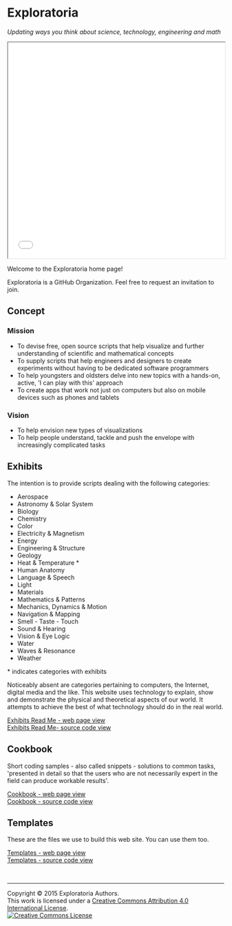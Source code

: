Exploratoria
===
_Updating ways you think about science, technology, engineering and math_

<iframe src=iframe-random-site-show-r1.html width=100% height=500px ></iframe>

Welcome to the Exploratoria home page!

Exploratoria is a GitHub Organization. Feel free to request an invitation to join. 


## Concept

### Mission  
<!-- a statement of a rationale, applicable now as well as in the future -->
* To devise free, open source scripts that help visualize and further understanding of scientific and mathematical concepts
* To supply scripts that help engineers and designers to create experiments without having to be dedicated software programmers
* To help youngsters and oldsters delve into new topics with a hands-on, active, 'I can play with this' approach
* To create apps that work not just on computers but also on mobile devices such as phones and tablets

### Vision  
<!--  a descriptive picture of a desired future state -->

* To help envision new types of visualizations
* To help people understand, tackle and push the envelope with increasingly complicated tasks


## Exhibits

The intention is to provide scripts dealing with the following categories:

* Aerospace
* Astronomy & Solar System
* Biology
* Chemistry
* Color
* Electricity & Magnetism
* Energy
* Engineering & Structure
* Geology
* Heat & Temperature *
* Human Anatomy
* Language & Speech
* Light
* Materials
* Mathematics & Patterns
* Mechanics, Dynamics & Motion
* Navigation & Mapping
* Smell - Taste - Touch
* Sound & Hearing
* Vision & Eye Logic
* Water
* Waves & Resonance
* Weather

&#42; indicates categories with exhibits 

Noticeably absent are categories pertaining to computers, the Internet, digital media and the like. 
This website uses technology to explain, show and demonstrate the physical and theoretical aspects of our world. 
It attempts to achieve the best of what technology should do in the real world.

[Exhibits Read Me - web page view]( http://exploratoria.github.io/exhibits/ )  
[Exhibits Read Me- source code view](  https://github.com/exploratoria/exploratoria.github.io/tree/master/exhibits/ )


## Cookbook

Short coding samples - also called snippets - solutions to common tasks, 'presented in detail so that the users who are not necessarily expert in the field can produce workable results'.

[Cookbook - web page view]( http://exploratoria.github.io/cookbook/ )  
[Cookbook - source code view](  https://github.com/exploratoria/exploratoria.github.io/tree/master/cookbook/ )


## Templates

These are the files we use to build this web site. You can use them too.

[Templates - web page view]( http://exploratoria.github.io/templates/ )  
[Templates - source code view](  https://github.com/exploratoria/exploratoria.github.io/tree/master/templates/ )

&nbsp;

<hr>
<div id=footer >
Copyright &copy; 2015 Exploratoria Authors.<br>
This work is licensed under a <a rel="license" href="http://creativecommons.org/licenses/by/4.0/">Creative Commons Attribution 4.0 International License</a>.<br />
<a rel="license" href="http://creativecommons.org/licenses/by/4.0/"><img alt="Creative Commons License" style="border-width:0" src="https://i.creativecommons.org/l/by/4.0/88x31.png" /></a>
</div>